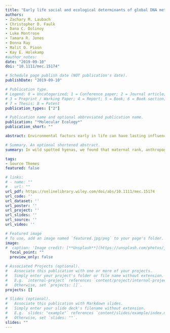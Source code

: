```yaml
---
title: "Early life social and ecological determinants of global DNA methylation in wild spotted hyenas"
authors:
- Zachary M. Laubach
- Christopher D. Faulk
- Dana C. Dolinoy
- Luke Montrose
- Tamara R. Jones
- Donna Ray
- Malit O. Pioon
- Kay E. Holekamp
#author_notes:
date: "2019-09-10"
doi: "10.1111/mec.15174"

# Schedule page publish date (NOT publication's date).
publishDate: "2019-09-10"

# Publication type.
# Legend: 0 = Uncategorized; 1 = Conference paper; 2 = Journal article;
# 3 = Preprint / Working Paper; 4 = Report; 5 = Book; 6 = Book section;
# 7 = Thesis; 8 = Patent
publication_types: ["2"]

# Publication name and optional abbreviated publication name.
publication: "*Molecular Ecology*"
publication_short: ""

abstract: Environmental factors early in life can have lasting influence on the development and phenotypes of animals, but the underlying molecular modifications remain poorly understood. We examined cross‐sectional associations among early life socioecological factors and global DNA methylation in 293 wild spotted hyenas (Crocuta crocuta) in the Masai Mara National Reserve, Kenya, grouped according to three age classes (cub, subadult and adult). Explanatory variables of interest included annual maternal rank based on outcomes of dyadic agonistic interactions, litter size, wild ungulate prey density and anthropogenic disturbance in the year each hyena was born based on counts of illegal livestock in the Reserve. The dependent variable of interest was global DNA methylation, assessed via the LUminometric Methylation Assay, which provides a percentage methylation value calculated at CCGG sites across the genome. Among cubs, we observed approximately 2.75% higher CCGG methylation in offspring born to high‐ than low‐ranking mothers. Among cubs and subadults, higher anthropogenic disturbance corresponded with greater %CCGG methylation. In both cubs and adults, we found an inverse association between prey density measured before a hyena was 3 months old and %CCGG methylation. Our results suggest that maternal rank, anthropogenic disturbance and prey availability early in life are associated with later life global DNA methylation. Future studies are required to understand the extent to which these DNA methylation patterns relate to adult phenotypes and fitness outcomes.

# Summary. An optional shortened abstract.
summary: In wild spotted hyenas, we found that maternal rank, anthropogenic disturbance and prey availability early in life are associated with later life global DNA methylation.

tags:
- Source Themes
featured: false

# links:
# - name: ""
#   url: ""
url_pdf: https://onlinelibrary.wiley.com/doi/abs/10.1111/mec.15174
url_code: ''
url_dataset: ''
url_poster: ''
url_project: ''
url_slides: ''
url_source: ''
url_video: ''

# Featured image
# To use, add an image named `featured.jpg/png` to your page's folder. 
image:
#  caption: 'Image credit: [**Unsplash**](https://unsplash.com/photos/jdD8gXaTZsc)'
  focal_point: ""
  preview_only: false

# Associated Projects (optional).
#   Associate this publication with one or more of your projects.
#   Simply enter your project's folder or file name without extension.
#   E.g. `internal-project` references `content/project/internal-project/index.md`.
#   Otherwise, set `projects: []`.
projects: []

# Slides (optional).
#   Associate this publication with Markdown slides.
#   Simply enter your slide deck's filename without extension.
#   E.g. `slides: "example"` references `content/slides/example/index.md`.
#   Otherwise, set `slides: ""`.
slides: ""
---
```


